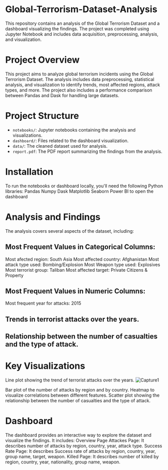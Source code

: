 # Global-Terrorism-Dataset-Analysis
This repository contains an analysis of the Global Terrorism Dataset and a dashboard visualizing the findings.
The project was completed using Jupyter Notebook and includes data acquisition, preprocessing, analysis, and visualization.

# Project Overview
This project aims to analyze global terrorism incidents using the Global Terrorism Dataset.
The analysis includes data preprocessing, statistical analysis, and visualization to identify trends,
most affected regions, attack types, and more.
The project also includes a performance comparison between Pandas and Dask for handling large datasets.

# Project Structure
- `notebooks/`: Jupyter notebooks containing the analysis and visualizations.
- `dashboard/`: Files related to the dashboard visualization.
- `data/`: The cleaned dataset used for analysis.
- `report.pdf`: The PDF report summarizing the findings from the analysis.

# Installation
To run the notebooks or dashboard locally, you'll need the following Python libraries:
Pandas
Numpy
Dask
Matplotlib
Seaborn
Power BI to open the dashboard

# Analysis and Findings
The analysis covers several aspects of the dataset, including:
## Most Frequent Values in Categorical Columns:
Most afected region: South Asia
Most affected country: Afghanistan
Most attack type used: Bombing/Explosion
Most Weapon type used: Explosives
Most terrorist group: Taliban
Most affected target: Private Citizens & Property
## Most Frequent Values in Numeric Columns:
Most frequent year for attacks: 2015

## Trends in terrorist attacks over the years.
## Relationship between the number of casualties and the type of attack.

# Key Visualizations
Line plot showing the trend of terrorist attacks over the years.
![Capture1](images/photo.png)

Bar plot of the number of attacks by region and by country.
Heatmap to visualize correlations between different features.
Scatter plot showing the relationship between the number of casualties and the type of attack.

# Dashboard
The dashboard provides an interactive way to explore the dataset and visualize the findings. 
It includes:
Overview Page
Attackes Page: It describes number of attacks by region, country, year, attack type.
Success Rate Page: It describes Success rate of attacks by region, country, year, group name, target, weapon.
Killed Page: It describes number of killed by region, country, year, nationality, group name, weapon.

